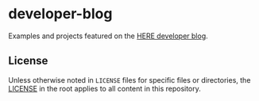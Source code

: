 # developer-blog
Examples and projects featured on the [HERE developer blog](https://developer.here.com/blog).

## License

Unless otherwise noted in `LICENSE` files for specific files or directories, the [LICENSE](LICENSE) in the root applies to all content in this repository.
